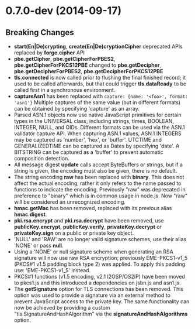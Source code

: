 # 0.7.0-dev (2014-09-17)

## Breaking Changes

- **start(En|De)crypting**, **create(En|De)cryptionCipher** deprecated APIs
  replaced by **forge.cipher** API
- **pbe.getCipher**, **pbe.getCipherForPBES2**, **pbe.getCipherForPKCS12PBE**
  changed to **pbe.getDecipher**, **pbe.getDecipherForPBES2**, **pbe.getDecipherForPKCS12PBE**
- **tls.connected** is now called prior to flushing the final finished record;
  it used to be called afterwards, but that could trigger **tls.dataReady**
  to be called first in a synchronous environment.
- **captureAsn1** has been replaced with ```capture: {name: '<foo>', format: 'asn1'}```
  Multiple captures of the same value (but in different formats) can be
  obtained by specifying 'capture' as an array.
- Parsed ASN.1 objects now use native JavaScript primitives for certain
  types in the UNIVERSAL class, including strings, times, BOOLEAN, INTEGER,
  NULL, and OIDs. Different formats can be used via the ASN.1 validator
  capture API. When capturing ASN.1 values, ASN.1 INTEGERS may be captured
  as 'number', 'hex', or 'buffer'. UTCTIME and GENERALIZEDTIME can be captured
  as Dates by specifying 'date'. A BITSTRING can be captured as a 'buffer' to
  prevent automatic composition detection.
- All message digest **update** calls accept ByteBuffers or strings, but
  if a string is given, the encoding must also be given, there is no default.
- The string encoding **raw** has been replaced with **binary**. This does not
  affect the actual encoding, rather it only refers to the name passed to
  functions to indicate the encoding. Previously "raw" was deprecated in
  preference to "binary" which is in common usage in node.js. Now "raw"
  will be considered an unrecognized encoding.
- **hmac.getMac** has been removed, replaced with its previous alias **hmac.digest**.
- **pki.rsa.encrypt** and **pki.rsa.decrypt** have been removed, use
  **publicKey.encrypt**, **publicKey.verify**, **privateKey.decrypt** or
  **privateKey.sign** on a public or private key object.
- 'NULL' and 'RAW' are no longer valid signature schemes, use their alias
  'NONE' or pass **null**.
- Using a 'NONE' or null signature scheme when generating an RSA signature
  will now use raw RSA encryption; previously EME-PKCS1-v1_5 (PKCS#1 v1.5
  padding block type 2) was applied. To apply this padding use: 'EME-PKCS1-v1_5'
  instead.
- PKCS#1 functions (v1.5 encoding, v2.1 I2OSP/OS2IP) have been moved to
  pkcs1.js and this introduced a dependencies on jsbn.js and asn1.js.
- The **getSignature** option for TLS connections has been removed. This
  option was used to provide a signature via an external method to prevent
  JavaScript access to the private key. The same functionality can now be
  achieved by providing a custom "tls.SignatureAndHashAlgorithm" via the
  **signatureAndHashAlgorithms** option.
